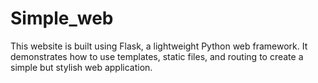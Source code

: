 # Simple_web
This website is built using Flask, a lightweight Python web framework. It demonstrates how to use templates, static files, and routing to create a simple but stylish web application.
